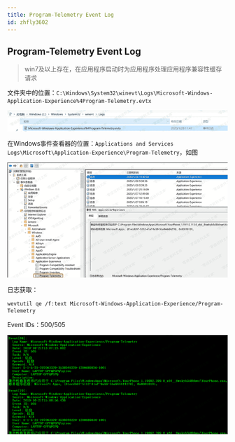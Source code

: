 ```yaml
---
title: Program-Telemetry Event Log
id: zhfly3602
---
```


## Program-Telemetry Event Log

> win7及以上存在，在应用程序启动时为应用程序处理应用程序兼容性缓存请求

文件夹中的位置：`C:\Windows\System32\winevt\Logs\Microsoft-Windows-Application-Experience%4Program-Telemetry.evtx`

![image](../img/f11e1c692ad7c0b1ab27fc2735a35a58.png)

在Windows事件查看器的位置：`Applications and Services Logs\Microsoft\Application-Experience\Program-Telemetry`，如图

![image](../img/ae66153c224d14545051358b0b638ee9.png)

日志获取：

```
wevtutil qe /f:text Microsoft-Windows-Application-Experience/Program-Telemetry 
```

Event IDs：500/505

![image](../img/bd1d77a89fbde6e121edfbcccdc4daf8.png)